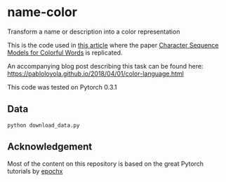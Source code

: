 # name-color

Transform a name or description into a color representation

This is the code used in [this article](https://pabloloyola.github.io/2018/04/01/color-language.html) where 
the paper [Character Sequence Models for Colorful Words](https://aclweb.org/anthology/D16-1202)
is replicated.

An accompanying blog post describing this task can be found here: https://pabloloyola.github.io/2018/04/01/color-language.html

This code was tested on Pytorch 0.3.1

## Data

`python download_data.py`


## Acknowledgement

Most of the content on this repository is based on the great Pytorch tutorials by [epochx](https://github.com/epochx/pytorch-nlp-tutorial) 
